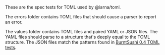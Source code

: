 These are the spec tests for TOML used by @iarna/toml.

The errors folder contains TOML files that should cause a parser to report an error.

The values folder contains TOML files and paired YAML or JSON files.  The
YAML files should parse to a structure that's deeply equal to the TOML
structure.  The JSON files match the patterns found in [BurntSushi 0.4 TOML
tests](https://github.com/BurntSushi/toml-test#json-encoding).

